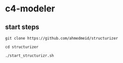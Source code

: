 # c4-modeler

## start steps 

``
git clone https://github.com/ahmedmeid/structurizer
``

``
cd structurizer
``

``
./start_structurizr.sh
``
